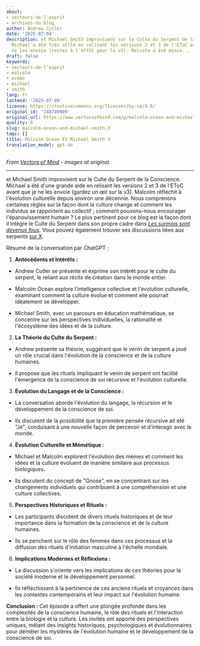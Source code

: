 ```yaml
---
about:
- vecteurs-de-l'esprit
- archives-du-blog
author: Andrew Cutler
date: '2025-07-04'
description: et Michael Smith improvisent sur le Culte du Serpent de la Conscience.
  Michael a été très utile en relisant les versions 2 et 3 de l'EToC avant que je
  ne les envoie (restez à l'affût pour la v3). Malcolm a été mince...
draft: false
keywords:
- vecteurs-de-l'esprit
- malcolm
- océan
- michael
- smith
lang: fr
lastmod: '2025-07-09'
license: https://creativecommons.org/licenses/by-sa/4.0/
original_id: '140789909'
original_url: https://www.vectorsofmind.com/p/malcolm-ocean-and-michael-smith-3
quality: 6
slug: malcolm-ocean-and-michael-smith-3
tags: []
title: Malcolm Ocean Et Michael Smith 3
translation_model: gpt-4o
---
```


*From [Vectors of Mind](https://www.vectorsofmind.com/p/malcolm-ocean-and-michael-smith-3) - images at original.*

---

et Michael Smith improvisent sur le Culte du Serpent de la Conscience. Michael a été d'une grande aide en relisant les versions 2 et 3 de l'EToC avant que je ne les envoie (gardez un œil sur la v3). Malcolm réfléchit à l'évolution culturelle depuis environ une décennie. Nous comprenons certaines règles sur la façon dont la culture change et comment les individus se rapportent au collectif ; comment pouvons-nous encourager l'épanouissement humain ? Le plus pertinent pour ce blog est la façon dont il intègre le Culte du Serpent dans son propre cadre dans _[Les surmois sont devenus fous](https://malcolmocean.com/2023/07/superego-conflict-and-evolution/)_. Vous pouvez également trouver ses discussions liées aux serpents [sur X](https://twitter.com/search?q=%40malcolm_ocean%20vectorsofmind.com&src=typed_query).

Résumé de la conversation par ChatGPT :

1. **Antécédents et Intérêts :**

* Andrew Cutler se présente et exprime son intérêt pour le culte du serpent, le reliant aux récits de création dans le monde entier.

* Malcolm Ocean explore l'intelligence collective et l'évolution culturelle, examinant comment la culture évolue et comment elle pourrait idéalement se développer.

* Michael Smith, avec un parcours en éducation mathématique, se concentre sur les perspectives individuelles, la rationalité et l'écosystème des idées et de la culture.

2. **La Théorie du Culte du Serpent :**

* Andrew présente sa théorie, suggérant que le venin de serpent a joué un rôle crucial dans l'évolution de la conscience et de la culture humaines.

* Il propose que les rituels impliquant le venin de serpent ont facilité l'émergence de la conscience de soi récursive et l'évolution culturelle.

3. **Évolution du Langage et de la Conscience :**

* La conversation aborde l'évolution du langage, la récursion et le développement de la conscience de soi.

* Ils discutent de la possibilité que la première pensée récursive ait été "Je", conduisant à une nouvelle façon de percevoir et d'interagir avec le monde.

4. **Évolution Culturelle et Mémétique :**

* Michael et Malcolm explorent l'évolution des mèmes et comment les idées et la culture évoluent de manière similaire aux processus biologiques.

* Ils discutent du concept de "Gnose", en se concentrant sur les changements individuels qui contribuent à une compréhension et une culture collectives.

5. **Perspectives Historiques et Rituels :**

* Les participants discutent de divers rituels historiques et de leur importance dans la formation de la conscience et de la culture humaines.

* Ils se penchent sur le rôle des femmes dans ces processus et la diffusion des rituels d'initiation masculine à l'échelle mondiale.

6. **Implications Modernes et Réflexions :**

* La discussion s'oriente vers les implications de ces théories pour la société moderne et le développement personnel.

* Ils réfléchissent à la pertinence de ces anciens rituels et croyances dans les contextes contemporains et leur impact sur l'évolution humaine.

**Conclusion :** Cet épisode a offert une plongée profonde dans les complexités de la conscience humaine, le rôle des rituels et l'interaction entre la biologie et la culture. Les invités ont apporté des perspectives uniques, mêlant des insights historiques, psychologiques et évolutionnaires pour démêler les mystères de l'évolution humaine et le développement de la conscience de soi.